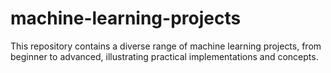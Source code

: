 # machine-learning-projects
This repository contains a diverse range of machine learning projects, from beginner to advanced, illustrating practical implementations and concepts.
